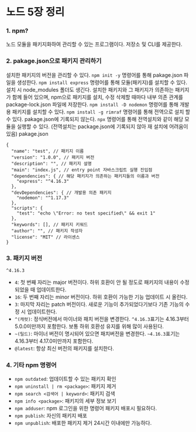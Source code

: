 # 노드 5장 정리
### 1. npm?
노드 모듈을 패키지화하여 관리할 수 있는 프로그램이다. 저장소 및 CLI를 제공한다.  
### 2. pakage.json으로 패키지 관리하기
설치한 패키지의 버전을 관리할 수 있다.
`npm init -y` 명령어를 통해 pakage.json 파일을 생성한다.
`npm install express` 명령어를 통해 모듈(패키지)를 설치할 수 있다. 
설치 시 node_modules 폴더도 생긴다. 설치한 패키지와 그 패키지가 의존하는 패키지가 함께 들어 있으며, npm으로 패키지를 설치, 수정 삭제할 때마다 내부 의존 관계를 package-lock.json 파일에 저장한다.
`npm install -D nodemon` 명령어를 통해 개발용 패키지를 설치할 수 있다.
`npm install -g rimraf` 명령어를 통해 전역으로 설치 할 수 있다. pakage.json에 기록되지 않는다.
`npx` 명령어를 통해 전역설치와 같이 해당 모듈을 실행할 수 있다. (전역설치는 package.json에 기록되지 않아 재 설치에 어려움이 있음)
pakage.json
  ```
  {
    "name": "test", // 패키지 이름
    "version": "1.0.0", // 패키지 버전
    "description": "", // 패키지 설명
    "main": "index.js", // entry point 자바스크립트 실행 진입점
    "dependencies": { // 해당 패키지가 의존하는 패키지들의 이름과 버전
      "express": "^4.16.3"
    },
    "devDependencies": { // 개발용 의존 패키지
      "nodemon": "^1.17.3"
    }, 
    "scripts": {
      "test": "echo \"Error: no test specified\" && exit 1"
    },
    "keywords": [], // 패키지 키워드
    "author": "", // 패키지 작성자
    "license": "MIT" // 라이센스
  }
  ```
### 3. 패키지 버전
`^4.16.3`
- `4`: 첫 번째 자리는 major 버전이다. 하위 호환이 안 될 정도로 패키지의 내용이 수정되었을 때 업데이트한다.
- `16`: 두 번째 자리는 minor 버전이다. 하위 호환이 가능한 기능 업데이트 시 올린다. 
- `3`: 마지막 자리는 patch 버전이다. 새로운 기능이 추가되었다기보다 기존 기능의 수정 시 업데이트한다.
- `^(캐럿)`: 정식버전에서 마이너와 패치 버전을 변경한다. `^4.16.3`표기는 4.16.3부터 5.0.0미만까지 포함한다. 보통 하위 호환성 유지를 위해 많이 사용된다.
- `~(틸드)`: 마이너 버전이 명시되어 있으면 패치버전을 변경한다. `~4.16.3`표기는 4.16.3부터 4.17.0미만까지 포함한다.
- `@latest`: 항상 최신 버전의 패키지를 설치한다.
### 4. 기타 npm 명령어
- `npm outdated`: 업데이트할 수 있는 패키지 확인
- `npm uninstall | rm <package>`: 패키지 제거
- `npm search <검색어 | keyword>`: 패키지 검색
- `npm info <package>`: 패키지의 세부 정보 보기
- `npm adduser`: npm 로그인을 위한 명령어 패키지 배포시 필요하다.
- `npm publish`: 자신의 패키지 배포
- `npm unpublish`: 배포한 패키지 제거 24시간 이내에만 가능하다.